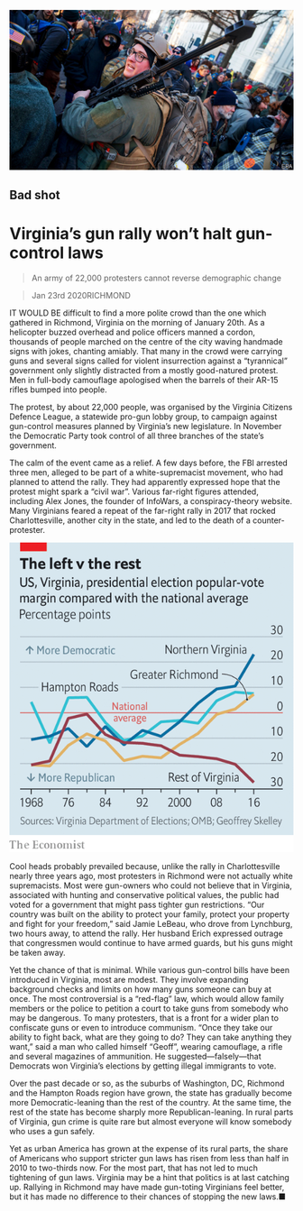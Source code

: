 ![](./images/20200125_USP505.jpg)

## Bad shot

# Virginia’s gun rally won’t halt gun-control laws

> An army of 22,000 protesters cannot reverse demographic change

> Jan 23rd 2020RICHMOND

IT WOULD BE difficult to find a more polite crowd than the one which gathered in Richmond, Virginia on the morning of January 20th. As a helicopter buzzed overhead and police officers manned a cordon, thousands of people marched on the centre of the city waving handmade signs with jokes, chanting amiably. That many in the crowd were carrying guns and several signs called for violent insurrection against a “tyrannical” government only slightly distracted from a mostly good-natured protest. Men in full-body camouflage apologised when the barrels of their AR-15 rifles bumped into people.

The protest, by about 22,000 people, was organised by the Virginia Citizens Defence League, a statewide pro-gun lobby group, to campaign against gun-control measures planned by Virginia’s new legislature. In November the Democratic Party took control of all three branches of the state’s government.

The calm of the event came as a relief. A few days before, the FBI arrested three men, alleged to be part of a white-supremacist movement, who had planned to attend the rally. They had apparently expressed hope that the protest might spark a “civil war”. Various far-right figures attended, including Alex Jones, the founder of InfoWars, a conspiracy-theory website. Many Virginians feared a repeat of the far-right rally in 2017 that rocked Charlottesville, another city in the state, and led to the death of a counter-protester.

![](./images/20200125_USC291.png)

Cool heads probably prevailed because, unlike the rally in Charlottesville nearly three years ago, most protesters in Richmond were not actually white supremacists. Most were gun-owners who could not believe that in Virginia, associated with hunting and conservative political values, the public had voted for a government that might pass tighter gun restrictions. “Our country was built on the ability to protect your family, protect your property and fight for your freedom,” said Jamie LeBeau, who drove from Lynchburg, two hours away, to attend the rally. Her husband Erich expressed outrage that congressmen would continue to have armed guards, but his guns might be taken away.

Yet the chance of that is minimal. While various gun-control bills have been introduced in Virginia, most are modest. They involve expanding background checks and limits on how many guns someone can buy at once. The most controversial is a “red-flag” law, which would allow family members or the police to petition a court to take guns from somebody who may be dangerous. To many protesters, that is a front for a wider plan to confiscate guns or even to introduce communism. “Once they take our ability to fight back, what are they going to do? They can take anything they want,” said a man who called himself “Geoff”, wearing camouflage, a rifle and several magazines of ammunition. He suggested—falsely—that Democrats won Virginia’s elections by getting illegal immigrants to vote.

Over the past decade or so, as the suburbs of Washington, DC, Richmond and the Hampton Roads region have grown, the state has gradually become more Democratic-leaning than the rest of the country. At the same time, the rest of the state has become sharply more Republican-leaning. In rural parts of Virginia, gun crime is quite rare but almost everyone will know somebody who uses a gun safely.

Yet as urban America has grown at the expense of its rural parts, the share of Americans who support stricter gun laws has risen from less than half in 2010 to two-thirds now. For the most part, that has not led to much tightening of gun laws. Virginia may be a hint that politics is at last catching up. Rallying in Richmond may have made gun-toting Virginians feel better, but it has made no difference to their chances of stopping the new laws.■